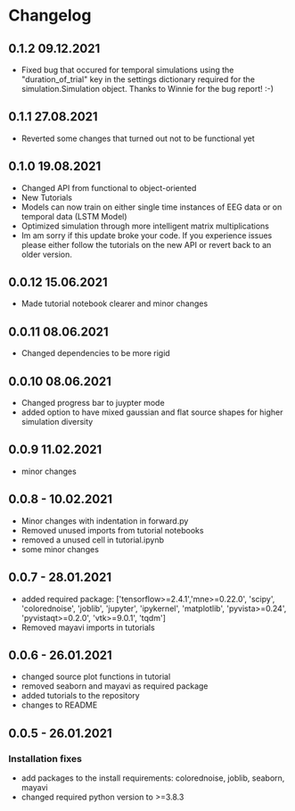 # Changelog

## 0.1.2 09.12.2021
* Fixed bug that occured for temporal simulations using the "duration_of_trial" key in the settings dictionary required for the simulation.Simulation object. Thanks to Winnie for the bug report! :-)

## 0.1.1 27.08.2021
* Reverted some changes that turned out not to be functional yet

## 0.1.0 19.08.2021
* Changed API from functional to object-oriented
* New Tutorials
* Models can now train on either single time instances of EEG data or on temporal data (LSTM Model)
* Optimized simulation through more intelligent matrix multiplications
* Im am sorry if this update broke your code. If you experience issues please either follow the tutorials on the new API or revert back to an older version.

## 0.0.12 15.06.2021
* Made tutorial notebook clearer and minor changes

## 0.0.11 08.06.2021
* Changed dependencies to be more rigid

## 0.0.10 08.06.2021
* Changed progress bar to juypter mode
* added option to have mixed gaussian and flat source shapes for higher simulation diversity

## 0.0.9 11.02.2021
* minor changes

## 0.0.8 - 10.02.2021
* Minor changes with indentation in forward.py
* Removed unused imports from tutorial notebooks
* removed a unused cell in tutorial.ipynb
* some minor changes

## 0.0.7 - 28.01.2021
* added required package: ['tensorflow>=2.4.1','mne>=0.22.0', 'scipy',
  'colorednoise', 'joblib', 'jupyter', 'ipykernel', 'matplotlib',
  'pyvista>=0.24', 'pyvistaqt>=0.2.0', 'vtk>=9.0.1', 'tqdm']
* Removed mayavi imports in tutorials

## 0.0.6 - 26.01.2021

* changed source plot functions in tutorial
* removed seaborn and mayavi as required package
* added tutorials to the repository
* changes to README
  

## 0.0.5 - 26.01.2021
### Installation fixes

* add packages to the install requirements: colorednoise, joblib, seaborn, mayavi
* changed required python version to >=3.8.3

